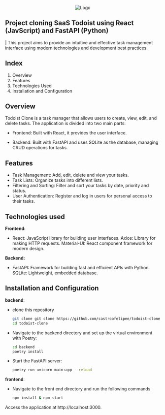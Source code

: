 <p align="center">
  <img src="./frontend/todois/src/assets/images/main-logo.png" alt="Logo">
</p>


## Project cloning SaaS Todoist using React (JavScript) and FastAPI (Python)

| This project aims to provide an intuitive and effective task management interface using modern technologies and development best practices.

## Index
1. Overview
2. Features
3. Technologies Used
4. Installation and Configuration

## Overview
Todoist Clone is a task manager that allows users to create, view, edit, and delete tasks. The application is divided into two main parts:

- Frontend: Built with React, it provides the user interface.

- Backend: Built with FastAPI and uses SQLite as the database, managing CRUD operations for tasks.

## Features
- Task Management: Add, edit, delete and view your tasks.
- Task Lists: Organize tasks into different lists.
- Filtering and Sorting: Filter and sort your tasks by date, priority and status.
- User Authentication: Register and log in users for personal access to their tasks.

## Technologies used
__Frontend:__

- React: JavaScript library for building user interfaces.
Axios: Library for making HTTP requests.
Material-UI: React component framework for modern design.

__Backend:__

- FastAPI: Framework for building fast and efficient APIs with Python.
SQLite: Lightweight, embedded database.


## Installation and Configuration
__backend__:
- clone this repository
    ```sh
    git clone git clone https://github.com/castroofelipee/todoist-clone.git
    cd todoist-clone
    ```
- Navigate to the backend directory and set up the virtual environment with Poetry:
    ```sh
    cd backend
    poetry install
    ```

- Start the FastAPI server:
    ```sh
    poetry run uvicorn main:app --reload
    ```

__frontend__:
- Navigate to the front end directory and run the following commands
    ```sh
    npm install & npm start
    ```

Access the application at http://localhost:3000.

